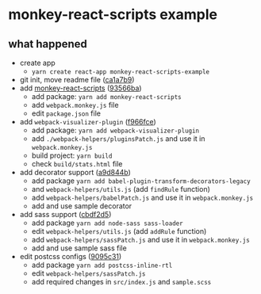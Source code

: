 # monkey-react-scripts example

## what happened
- create app 
  - `yarn create react-app monkey-react-scripts-example`
- git init, move readme file ([ca1a7b9])
- add [monkey-react-scripts][] ([93566ba])
  - add package: `yarn add monkey-react-scripts`
  - add `webpack.monkey.js` file
  - edit `package.json` file
- add `webpack-visualizer-plugin` ([f966fce])
  - add package: `yarn add webpack-visualizer-plugin`
  - add `./webpack-helpers/pluginsPatch.js` and use it in `webpack.monkey.js` 
  - build project: `yarn build`
  - check `build/stats.html` file
- add decorator support ([a9d844b])
  - add package `yarn add babel-plugin-transform-decorators-legacy`
  - and `webpack-helpers/utils.js` (add `findRule` function)
  - add `webpack-helpers/babelPatch.js` and use it in `webpack.monkey.js`
  - add and use sample decorator
- add sass support ([cbdf2d5])
  - add package `yarn add node-sass sass-loader`
  - edit `webpack-helpers/utils.js` (add `addRule` function)
  - add `webpack-helpers/sassPatch.js` and use it in `webpack.monkey.js`
  - add and use sample sass file
- edit postcss configs ([9095c31])
  - add package `yarn add postcss-inline-rtl`
  - edit `webpack-helpers/sassPatch.js`
  - add required changes in `src/index.js` and `sample.scss`

[monkey-react-scripts]: https://github.com/monkey-patches/monkey-react-scripts

[9095c31]: https://github.com/monkey-patches/monkey-react-scripts-example/commit/9095c31572d5aded2cd9b66c2d356a3b73bcc8ed
[cbdf2d5]: https://github.com/monkey-patches/monkey-react-scripts-example/commit/cbdf2d5be89e30cef21408eb96704a33791aecb7
[a9d844b]: https://github.com/monkey-patches/monkey-react-scripts-example/commit/a9d844b8f38397ce317c7f6ddbfb67dd184de68c
[f966fce]: https://github.com/monkey-patches/monkey-react-scripts-example/commit/f966fce01c592f67bee451728bd7028f9f266c1e
[93566ba]: https://github.com/monkey-patches/monkey-react-scripts-example/commit/93566ba660e7d40b946d6c96fbbb74820e95b6f4
[ca1a7b9]: https://github.com/monkey-patches/monkey-react-scripts-example/commit/ca1a7b9b741a67a7891a9a3068c10ac666d750e6